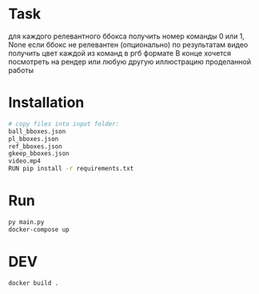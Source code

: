 # Task

для каждого релевантного ббокса получить номер команды 0 или 1, None если ббокс не релевантен
(опционально) по результатам видео получить цвет каждой из команд в ргб формате
В конце хочется посмотреть на рендер или любую другую иллюстрацию проделанной работы

# Installation
```bash
# copy files into input folder: 
ball_bboxes.json
pl_bboxes.json
ref_bboxes.json
gkeep_bboxes.json
video.mp4
RUN pip install -r requirements.txt
```

# Run
```bash
py main.py
docker-compose up
```

# DEV
```bash
docker build .
```